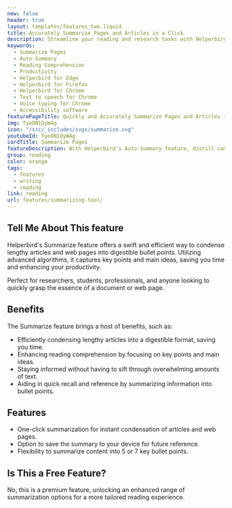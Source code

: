 ```yaml
---
new: false
header: true
layout: templates/features_two.liquid
title: Accurately Summarize Pages and Articles in a Click
description: Streamline your reading and research tasks with Helperbird's one-click summarization feature. Distill web pages and articles into concise bullet points, capturing the essence and key information efficiently.
keywords:
  - Summarize Pages
  - Auto-Summary
  - Reading Comprehension
  - Productivity
  - Helperbird for Edge
  - Helperbird for Firefox
  - Helperbird for Chrome
  - Text to speech for Chrome
  - Voice typing for Chrome
  - Accessibility software
featurePageTitle: Quickly and Accurately Summarize Pages and Articles in a Click
img: TyeON1QyW4g
icon: "/src/_includes/svgs/summarize.svg"
youtubeId: TyeON1QyW4g
cardTitle: Summarize Pages
featureDescription: With Helperbird's Auto-Summary feature, distill complex articles and web pages into key bullet points. Ideal for quick overviews, this feature enhances your productivity and comprehension.
group: reading
color: orange
tags:
  - features
  - writing
  - reading
link: reading
url: features/summarizing-tool/
---
```


## Tell Me About This feature

Helperbird's Summarize feature offers a swift and efficient way to condense lengthy articles and web pages into digestible bullet points. Utilizing advanced algorithms, it captures key points and main ideas, saving you time and enhancing your productivity.

Perfect for researchers, students, professionals, and anyone looking to quickly grasp the essence of a document or web page.

## Benefits

The Summarize feature brings a host of benefits, such as:

- Efficiently condensing lengthy articles into a digestible format, saving you time.
- Enhancing reading comprehension by focusing on key points and main ideas.
- Staying informed without having to sift through overwhelming amounts of text.
- Aiding in quick recall and reference by summarizing information into bullet points.

## Features

- One-click summarization for instant condensation of articles and web pages.
- Option to save the summary to your device for future reference.
- Flexibility to summarize content into 5 or 7 key bullet points.

## Is This a Free Feature?

No, this is a premium feature, unlocking an enhanced range of summarization options for a more tailored reading experience.
